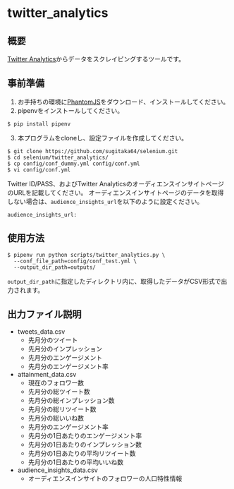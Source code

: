 # twitter_analytics

## 概要

[Twitter Analytics](https://analytics.twitter.com/)からデータをスクレイピングするツールです。

## 事前準備

1. お手持ちの環境に[PhantomJS](http://phantomjs.org/)をダウンロード、インストールしてください。
2. pipenvをインストールしてください。

```shell-session
$ pip install pipenv
```

3. 本プログラムをcloneし、設定ファイルを作成してください。

```shell-session
$ git clone https://github.com/sugitaka64/selenium.git
$ cd selenium/twitter_analytics/
$ cp config/conf_dummy.yml config/conf.yml
$ vi config/conf.yml
```
Twitter ID/PASS、およびTwitter AnalyticsのオーディエンスインサイトページのURLを記載してください。
オーディエンスインサイトページのデータを取得しない場合は、`audience_insights_url`を以下のように設定ください。

```shell-session
audience_insights_url:
```

## 使用方法

```shell-session
$ pipenv run python scripts/twitter_analytics.py \
  --conf_file_path=config/conf_test.yml \
  --output_dir_path=outputs/
```

`output_dir_path`に指定したディレクトリ内に、取得したデータがCSV形式で出力されます。

## 出力ファイル説明

- tweets_data.csv
  - 先月分のツイート
  - 先月分のインプレッション
  - 先月分のエンゲージメント
  - 先月分のエンゲージメント率
- attainment_data.csv
  - 現在のフォロワー数
  - 先月分の総ツイート数
  - 先月分の総インプレッション数
  - 先月分の総リツイート数
  - 先月分の総いいね数
  - 先月分のエンゲージメント率
  - 先月分の1日あたりのエンゲージメント率
  - 先月分の1日あたりのインプレッション数
  - 先月分の1日あたりの平均リツイート数
  - 先月分の1日あたりの平均いいね数
- audience_insights_data.csv
  - オーディエンスインサイトのフォロワーの人口特性情報
